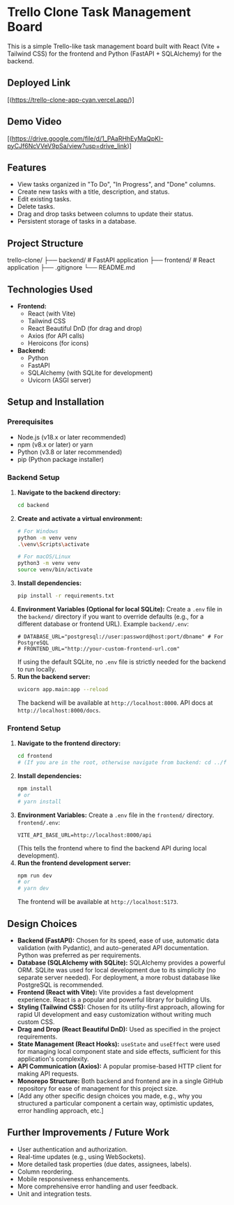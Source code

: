 # Trello Clone Task Management Board

This is a simple Trello-like task management board built with React (Vite + Tailwind CSS) for the frontend and Python (FastAPI + SQLAlchemy) for the backend.

## Deployed Link

[(https://trello-clone-app-cyan.vercel.app/)]

## Demo Video

[(https://drive.google.com/file/d/1_PAaRHhEyMaQpKI-pyCJf6NcVVeV9pSa/view?usp=drive_link)]

## Features

*   View tasks organized in "To Do", "In Progress", and "Done" columns.
*   Create new tasks with a title, description, and status.
*   Edit existing tasks.
*   Delete tasks.
*   Drag and drop tasks between columns to update their status.
*   Persistent storage of tasks in a database.

## Project Structure
trello-clone/
├── backend/ # FastAPI application
├── frontend/ # React application
├── .gitignore
└── README.md

## Technologies Used

*   **Frontend:**
    *   React (with Vite)
    *   Tailwind CSS
    *   React Beautiful DnD (for drag and drop)
    *   Axios (for API calls)
    *   Heroicons (for icons)
*   **Backend:**
    *   Python
    *   FastAPI
    *   SQLAlchemy (with SQLite for development)
    *   Uvicorn (ASGI server)

## Setup and Installation

### Prerequisites

*   Node.js (v18.x or later recommended)
*   npm (v8.x or later) or yarn
*   Python (v3.8 or later recommended)
*   pip (Python package installer)

### Backend Setup

1.  **Navigate to the backend directory:**
    ```bash
    cd backend
    ```
2.  **Create and activate a virtual environment:**
    ```bash
    # For Windows
    python -m venv venv
    .\venv\Scripts\activate

    # For macOS/Linux
    python3 -m venv venv
    source venv/bin/activate
    ```
3.  **Install dependencies:**
    ```bash
    pip install -r requirements.txt
    ```
4.  **Environment Variables (Optional for local SQLite):**
    Create a `.env` file in the `backend/` directory if you want to override defaults (e.g., for a different database or frontend URL).
    Example `backend/.env`:
    ```env
    # DATABASE_URL="postgresql://user:password@host:port/dbname" # For PostgreSQL
    # FRONTEND_URL="http://your-custom-frontend-url.com"
    ```
    If using the default SQLite, no `.env` file is strictly needed for the backend to run locally.
5.  **Run the backend server:**
    ```bash
    uvicorn app.main:app --reload
    ```
    The backend will be available at `http://localhost:8000`. API docs at `http://localhost:8000/docs`.

### Frontend Setup

1.  **Navigate to the frontend directory:**
    ```bash
    cd frontend 
    # (If you are in the root, otherwise navigate from backend: cd ../frontend)
    ```
2.  **Install dependencies:**
    ```bash
    npm install
    # or
    # yarn install
    ```
3.  **Environment Variables:**
    Create a `.env` file in the `frontend/` directory.
    `frontend/.env`:
    ```env
    VITE_API_BASE_URL=http://localhost:8000/api
    ```
    (This tells the frontend where to find the backend API during local development).
4.  **Run the frontend development server:**
    ```bash
    npm run dev
    # or
    # yarn dev
    ```
    The frontend will be available at `http://localhost:5173`.


## Design Choices

*   **Backend (FastAPI):** Chosen for its speed, ease of use, automatic data validation (with Pydantic), and auto-generated API documentation. Python was preferred as per requirements.
*   **Database (SQLAlchemy with SQLite):** SQLAlchemy provides a powerful ORM. SQLite was used for local development due to its simplicity (no separate server needed). For deployment, a more robust database like PostgreSQL is recommended.
*   **Frontend (React with Vite):** Vite provides a fast development experience. React is a popular and powerful library for building UIs.
*   **Styling (Tailwind CSS):** Chosen for its utility-first approach, allowing for rapid UI development and easy customization without writing much custom CSS.
*   **Drag and Drop (React Beautiful DnD):** Used as specified in the project requirements.
*   **State Management (React Hooks):** `useState` and `useEffect` were used for managing local component state and side effects, sufficient for this application's complexity.
*   **API Communication (Axios):** A popular promise-based HTTP client for making API requests.
*   **Monorepo Structure:** Both backend and frontend are in a single GitHub repository for ease of management for this project size.
*   [Add any other specific design choices you made, e.g., why you structured a particular component a certain way, optimistic updates, error handling approach, etc.]

## Further Improvements / Future Work

*   User authentication and authorization.
*   Real-time updates (e.g., using WebSockets).
*   More detailed task properties (due dates, assignees, labels).
*   Column reordering.
*   Mobile responsiveness enhancements.
*   More comprehensive error handling and user feedback.
*   Unit and integration tests.
